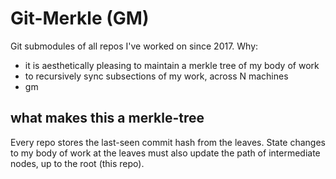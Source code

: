 # Git-Merkle (GM) 
Git submodules of all repos I've worked on since 2017. Why:
- it is aesthetically pleasing to maintain a merkle tree of my body of work
- to recursively sync subsections of my work, across N machines
- gm

## what makes this a merkle-tree
Every repo stores the last-seen commit hash from the leaves. State changes to my body of work at the leaves must also
update the path of intermediate nodes, up to the root (this repo). 

